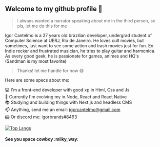 <h2> Welcome to my github profile 👋 </h2>

> I always wanted a narrator speaking about me in the third person, so pls, let me do this for me 

Igor Cantelmo is a 27 years old brazilian developer, undergrad student of Computer Science at UERJ, Rio de Janeiro. 
He loves cult movies, but sometimes, just want to see some action and trash movies just for fun. 
Ex-Indie rocker and frustrated musician, he tries to play guitar and harmonica.
As every good geek, he is passionate for games, animes and HQ's (Sandman is my most favorite)

> Thanks! let me handle for now :sweat_smile:

Here are some specs about me:

:computer: I'm a front-end developer with good xp in Html, Css and Js <br>
:rocket: Currently I'm evolving my in Node, React and React Native <br>
:books: Studying and building things with Next.js and headless CMS <br>
:mailbox: Anything, send me an email: igorcantelmo@gmail.com <br>
:pager: Or discord me: igorbrands#8493<br>

[![Top Langs](https://github-readme-stats.vercel.app/api/top-langs/?username=igorbrands&layout=compact&theme=algolia)](https://github.com/igorbrands/github-readme-stats)

<h4> See you space cowboy :milky_way: </h4>


